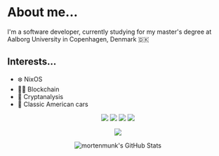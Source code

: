 # About me...

I'm a software developer, currently studying for my master's degree at Aalborg University in Copenhagen, Denmark 🇩🇰

## Interests...
- ❄️ NixOS
- ⛓️‍💥 Blockchain
- 🔎 Cryptanalysis
- 🛞 Classic American cars

<p align="center">
  <img src="https://img.shields.io/badge/LinkedIn-0077B5?style=for-the-badge&logo=linkedin&logoColor=white"/>
  <img src="https://img.shields.io/badge/matrix-000000?style=for-the-badge&logo=Matrix&logoColor=white" />
  <img src="https://img.shields.io/badge/NixOS-5277C3?style=for-the-badge&logo=nixos&logoColor=white" />
  <img src="https://img.shields.io/badge/website-000000?style=for-the-badge&logoColor=white"/>
</p>

<p align="center">
  <img src="https://komarev.com/ghpvc/?username=mortenmunk&style=for-the-badge"/>
</p>

<p align="center">
  <img src="https://github-readme-stats.vercel.app/api/top-langs/?username=mortenmunk&theme=gruvbox&show_icons=true&hide_border=false&layout=compact" alt="mortenmunk's GitHub Stats" />
</p>

